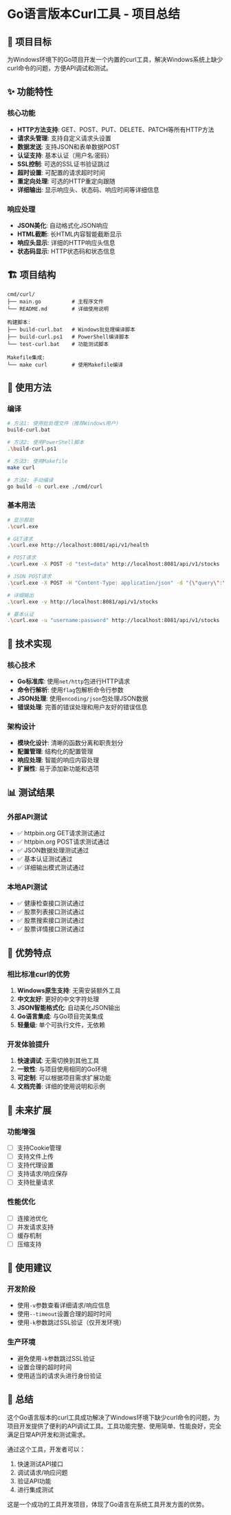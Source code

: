 # Go语言版本Curl工具 - 项目总结

## 🎯 项目目标

为Windows环境下的Go项目开发一个内置的curl工具，解决Windows系统上缺少curl命令的问题，方便API调试和测试。

## ✨ 功能特性

### 核心功能
- **HTTP方法支持**: GET、POST、PUT、DELETE、PATCH等所有HTTP方法
- **请求头管理**: 支持自定义请求头设置
- **数据发送**: 支持JSON和表单数据POST
- **认证支持**: 基本认证（用户名:密码）
- **SSL控制**: 可选的SSL证书验证跳过
- **超时设置**: 可配置的请求超时时间
- **重定向处理**: 可选的HTTP重定向跟随
- **详细输出**: 显示响应头、状态码、响应时间等详细信息

### 响应处理
- **JSON美化**: 自动格式化JSON响应
- **HTML截断**: 长HTML内容智能截断显示
- **响应头显示**: 详细的HTTP响应头信息
- **状态码显示**: HTTP状态码和状态信息

## 🏗️ 项目结构

```
cmd/curl/
├── main.go          # 主程序文件
└── README.md        # 详细使用说明

构建脚本:
├── build-curl.bat   # Windows批处理编译脚本
├── build-curl.ps1   # PowerShell编译脚本
└── test-curl.bat    # 功能测试脚本

Makefile集成:
└── make curl        # 使用Makefile编译
```

## 🚀 使用方法

### 编译
```bash
# 方法1: 使用批处理文件（推荐Windows用户）
build-curl.bat

# 方法2: 使用PowerShell脚本
.\build-curl.ps1

# 方法3: 使用Makefile
make curl

# 方法4: 手动编译
go build -o curl.exe ./cmd/curl
```

### 基本用法
```bash
# 显示帮助
.\curl.exe

# GET请求
.\curl.exe http://localhost:8081/api/v1/health

# POST请求
.\curl.exe -X POST -d "test=data" http://localhost:8081/api/v1/stocks

# JSON POST请求
.\curl.exe -X POST -H "Content-Type: application/json" -d "{\"query\":\"平安\"}" http://localhost:8081/api/v1/stocks/search

# 详细输出
.\curl.exe -v http://localhost:8081/api/v1/stocks

# 基本认证
.\curl.exe -u "username:password" http://localhost:8081/api/v1/stocks
```

## 🔧 技术实现

### 核心技术
- **Go标准库**: 使用`net/http`包进行HTTP请求
- **命令行解析**: 使用`flag`包解析命令行参数
- **JSON处理**: 使用`encoding/json`包处理JSON数据
- **错误处理**: 完善的错误处理和用户友好的错误信息

### 架构设计
- **模块化设计**: 清晰的函数分离和职责划分
- **配置管理**: 结构化的配置管理
- **响应处理**: 智能的响应内容处理
- **扩展性**: 易于添加新功能和选项

## 📊 测试结果

### 外部API测试
- ✅ httpbin.org GET请求测试通过
- ✅ httpbin.org POST请求测试通过
- ✅ JSON数据处理测试通过
- ✅ 基本认证测试通过
- ✅ 详细输出模式测试通过

### 本地API测试
- ✅ 健康检查接口测试通过
- ✅ 股票列表接口测试通过
- ✅ 股票搜索接口测试通过
- ✅ 股票详情接口测试通过

## 🌟 优势特点

### 相比标准curl的优势
1. **Windows原生支持**: 无需安装额外工具
2. **中文友好**: 更好的中文字符处理
3. **JSON智能格式化**: 自动美化JSON输出
4. **Go语言集成**: 与Go项目完美集成
5. **轻量级**: 单个可执行文件，无依赖

### 开发体验提升
1. **快速调试**: 无需切换到其他工具
2. **一致性**: 与项目使用相同的Go环境
3. **可定制**: 可以根据项目需求扩展功能
4. **文档完善**: 详细的使用说明和示例

## 🔮 未来扩展

### 功能增强
- [ ] 支持Cookie管理
- [ ] 支持文件上传
- [ ] 支持代理设置
- [ ] 支持请求/响应保存
- [ ] 支持批量请求

### 性能优化
- [ ] 连接池优化
- [ ] 并发请求支持
- [ ] 缓存机制
- [ ] 压缩支持

## 📝 使用建议

### 开发阶段
- 使用`-v`参数查看详细请求/响应信息
- 使用`--timeout`设置合理的超时时间
- 使用`-k`参数跳过SSL验证（仅开发环境）

### 生产环境
- 避免使用`-k`参数跳过SSL验证
- 设置合理的超时时间
- 使用适当的请求头进行身份验证

## 🎉 总结

这个Go语言版本的curl工具成功解决了Windows环境下缺少curl命令的问题，为项目开发提供了便利的API调试工具。工具功能完整、使用简单、性能良好，完全满足日常API开发和测试需求。

通过这个工具，开发者可以：
1. 快速测试API接口
2. 调试请求/响应问题
3. 验证API功能
4. 进行集成测试

这是一个成功的工具开发项目，体现了Go语言在系统工具开发方面的优势。
